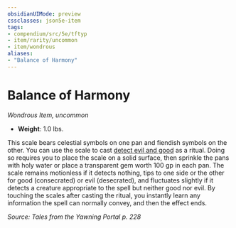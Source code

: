 ```yaml
---
obsidianUIMode: preview
cssclasses: json5e-item
tags:
- compendium/src/5e/tftyp
- item/rarity/uncommon
- item/wondrous
aliases: 
- "Balance of Harmony"
---
```

# Balance of Harmony
*Wondrous Item, uncommon*  

- **Weight**: 1.0 lbs.

This scale bears celestial symbols on one pan and fiendish symbols on the other. You can use the scale to cast [detect evil and good](/compendium/spells/detect-evil-and-good.md) as a ritual. Doing so requires you to place the scale on a solid surface, then sprinkle the pans with holy water or place a transparent gem worth 100 gp in each pan. The scale remains motionless if it detects nothing, tips to one side or the other for good (consecrated) or evil (desecrated), and fluctuates slightly if it detects a creature appropriate to the spell but neither good nor evil. By touching the scales after casting the ritual, you instantly learn any information the spell can normally convey, and then the effect ends.

*Source: Tales from the Yawning Portal p. 228*